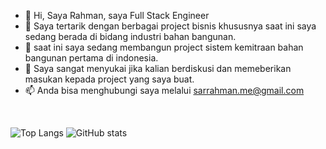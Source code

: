 - 👋 Hi, Saya Rahman, saya Full Stack Engineer
- 👀 Saya tertarik dengan berbagai project bisnis khususnya saat ini saya sedang berada di bidang industri bahan bangunan.
- 🌱 saat ini saya sedang membangun project sistem kemitraan bahan bangunan pertama di indonesia.
- 💞️ Saya sangat menyukai jika kalian berdiskusi dan memeberikan masukan kepada project yang saya buat.
- 📫 Anda bisa menghubungi saya melalui sarrahman.me@gmail.com

<br />

![Top Langs](https://github-readme-stats.vercel.app/api/top-langs/?username=sarrahman&theme=tokyonight)
![GitHub stats](https://github-readme-stats.vercel.app/api?username=sarrahman&show_icons=true&theme=tokyonight)
